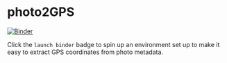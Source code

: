 # photo2GPS

[![Binder](https://mybinder.org/badge_logo.svg)](https://mybinder.org/v2/gh/fomightez/photo2GPS/master?urlpath=lab/tree/index.ipynb)

Click the `launch binder` badge to spin up an environment set up to make it easy to extract GPS coordinates from photo metadata.
